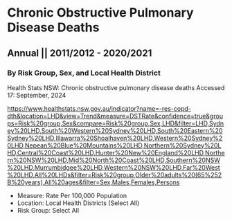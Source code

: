 # Chronic Obstructive Pulmonary Disease Deaths
## Annual || 2011/2012 - 2020/2021
### By Risk Group, Sex, and Local Health District

Health Stats NSW: Chronic obstructive pulmonary disease deaths
Accessed 17: September, 2024

https://www.healthstats.nsw.gov.au/indicator?name=-res-copd-dth&location=LHD&view=Trend&measure=DSTRate&confidence=true&groups=Risk%20group,Sex&compare=Risk%20group,Sex,LHD&filter=LHD,Sydney%20LHD,South%20Western%20Sydney%20LHD,South%20Eastern%20Sydney%20LHD,Illawarra%20Shoalhaven%20LHD,Western%20Sydney%20LHD,Nepean%20Blue%20Mountains%20LHD,Northern%20Sydney%20LHD,Central%20Coast%20LHD,Hunter%20New%20England%20LHD,Northern%20NSW%20LHD,Mid%20North%20Coast%20LHD,Southern%20NSW%20LHD,Murrumbidgee%20LHD,Western%20NSW%20LHD,Far%20West%20LHD,All%20LHDs&filter=Risk%20group,Older%20adults%20(65%252B%20years),All%20ages&filter=Sex,Males,Females,Persons

- Measure: Rate Per 100,000 Population
- Location: Local Health Districts (Select All)
- Risk Group: Select All